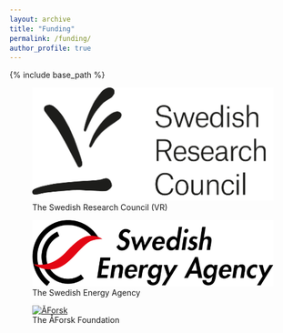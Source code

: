 ```yaml
---
layout: archive
title: "Funding"
permalink: /funding/
author_profile: true
---
```


{% include base_path %}

<figure>
  <a href="/images/funpic/VR.png">
  <img src="/images/funpic/VR.png" alt = "VR" />
    </a>
  <figcaption>The Swedish Research Council (VR)</figcaption>
</figure>

<figure>
  <a href="/images/funpic/SEA.png">
  <img src="/images/funpic/SEA.png" alt = "SEA" />
    </a>
  <figcaption>The Swedish Energy Agency</figcaption>
</figure>

<figure>
  <a href="/images/funpic/ÅForsk.png">
  <img src="/images/funpic/ÅForsk.png" alt = "ÅForsk" />
    </a>
  <figcaption>The ÅForsk Foundation</figcaption>
</figure>
